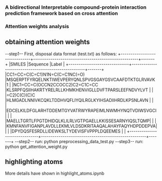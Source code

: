 ### A bidirectional Interpretable compound-protein interaction prediction framework based on cross attention

### Attention weights analysis

## obtaining attention weights
--step1-- First, disposal data format (test.txt) as follows:
+-------------------------------+------------------------------------------------------+-------+
|SMILES                         |Sequence                                              |Label  |
+-------------------------------+------------------------------------------------------+-------+
|CC1=CC=C(C=C1)N1N=C(C=C1NC(=O) |MSQERPTFYRQELNKTIWEVPERYQNLSPVGSGAYGSVCAAFDTKTGLRVAVK |1      |
|NC1=CC=C(OCCN2CCOCC2)C2=C1C=CC |KLSRPFQSIIHAKRTYRELRLLKHMKHENVIGLLDVFTPARSLEEFNDVYLVT |       |
|=C2)C(C)(C)C                   |HLMGADLNNIVKCQKLTDDHVQFLIYQILRGLKYIHSADIIHRDLKPSNLAVN |       |        
|                               |EDCELKILDFGLARHTDDEMTGYVATRWYRAPEIMLNWMHYNQTVDIWSVGCI |       |
|                               |MAELLTGRTLFPGTDHIDQLKLILRLVGTPGAELLKKISSESARNYIQSLTQMP|       |
|                               |KMNFANVFIGANPLAVDLLEKMLVLDSDKRITAAQALAHAYFAQYHDPDDEPVA|       |
|                               |DPYDQSFESRDLLIDEWKSLTYDEVISFVPPPLDQEEMES              |       |
+-------------------------------+------------------------------------------------------+-------+
--step2--  run: python preprocessing_data_test.py
--step3--  run: python get_attention_weight.py

## highlighting atoms
More details have shown in highlight_atoms.ipynb